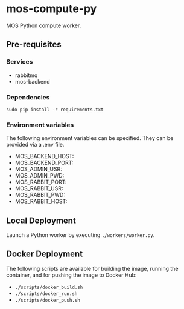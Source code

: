 # mos-compute-py

MOS Python compute worker.

## Pre-requisites

### Services

* rabbitmq
* mos-backend

### Dependencies

```sudo pip install -r requirements.txt```

### Environment variables

The following environment variables can be specified. They can be provided via a .env file.

* MOS_BACKEND_HOST:
* MOS_BACKEND_PORT:
* MOS_ADMIN_USR:
* MOS_ADMIN_PWD:
* MOS_RABBIT_PORT:
* MOS_RABBIT_USR:
* MOS_RABBIT_PWD:
* MOS_RABBIT_HOST:

## Local Deployment

Launch a Python worker by executing ``./workers/worker.py``.

## Docker Deployment

The following scripts are available for building the image, running the container, and for pushing the image to Docker Hub:

* ``./scripts/docker_build.sh``
* ``./scripts/docker_run.sh``
* ``./scripts/docker_push.sh``
